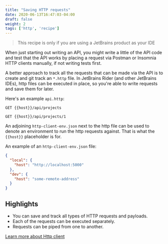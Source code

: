 ```yaml
---
title: "Saving HTTP requests"
date: 2020-06-13T16:47:03-04:00
draft: false
weight: 2
tags: ['http', 'recipe']
---
```


> This recipe is only if you are using a JetBrains product as your IDE

When just starting out writing an API, you might write a little of the API code
and test that the API works by placing a request via Postman or Insomnia HTTP
clients manually, if not writing tests first.

A better approach to track all the requests that can be made via the API is
to create and git track an `*.http` file. In JetBrains Rider (and other JetBrains
IDEs), http files can be executed in place, so you're able to write requests
and save them for later.

Here's an example `api.http`:

```http
GET {{host}}/api/projects

GET {{host}}/api/projects/1
```

An adjoining `http-client-env.json` next to the http file can be used to denote
an environment to run the http requests against. That is what the `{{host}}`
placeholder is for.

An example of an `http-client-env.json` file:

```json
{
  "local": {
    "host": "http://localhost:5000"
  },
  "dev": {
    "host": "some-remote-address"
  }
}
```

## Highlights

- You can save and track all types of HTTP requests and payloads.
- Each of the requests can be executed separately.
- Requests can be piped from one to another.

[Learn more about Http client](https://www.jetbrains.com/help/idea/http-client-in-product-code-editor.html)
